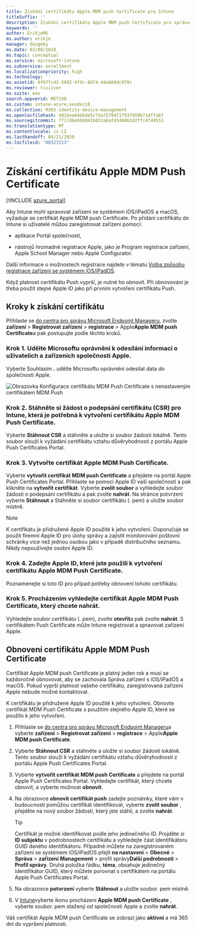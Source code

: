 ```yaml
---
title: Získání certifikátu Apple MDM push Certificate pro Intune
titleSuffix: ''
description: Získání certifikátu Apple MDM push Certificate pro správu zařízení s iOS/iPadOS pomocí Intune
keywords: ''
author: ErikjeMS
ms.author: erikje
manager: dougeby
ms.date: 03/08/2018
ms.topic: conceptual
ms.service: microsoft-intune
ms.subservice: enrollment
ms.localizationpriority: high
ms.technology: ''
ms.assetid: 6f67fcd2-5682-4f9c-8d74-d4ab69dc978c
ms.reviewer: tisilver
ms.suite: ems
search.appverid: MET150
ms.custom: intune-azure;seodec18
ms.collection: M365-identity-device-management
ms.openlocfilehash: dd1bea64bbde5c7da7579471f93f659b71dffa87
ms.sourcegitcommit: 7f17d6eb9dd41b031a6af4148863d2ffc4f49551
ms.translationtype: MT
ms.contentlocale: cs-CZ
ms.lasthandoff: 04/21/2020
ms.locfileid: "80327213"
---
```

# <a name="get-an-apple-mdm-push-certificate"></a>Získání certifikátu Apple MDM Push Certificate

[!INCLUDE [azure_portal](../includes/azure_portal.md)]

Aby Intune mohl spravovat zařízení se systémem iOS/iPadOS a macOS, vyžaduje se certifikát Apple MDM push Certificate. Po přidání certifikátu do Intune si uživatelé můžou zaregistrovat zařízení pomocí:

- aplikace Portál společnosti,

- nástrojů hromadné registrace Apple, jako je Program registrace zařízení, Apple School Manager nebo Apple Configurator.

Další informace o možnostech registrace najdete v tématu [Volba způsobu registrace zařízení se systémem iOS/iPadOS](ios-enroll.md).

Když platnost certifikátu Push vyprší, je nutné ho obnovit. Při obnovování je třeba použít stejné Apple ID jako při prvním vytvoření certifikátu Push.


## <a name="steps-to-get-your-certificate"></a>Kroky k získání certifikátu
Přihlaste se [do centra pro správu Microsoft Endpoint Manageru](https://go.microsoft.com/fwlink/?linkid=2109431), zvolte **zařízení** > **Registrovat zařízení** > **registrace** > Apple**Apple MDM push Certificate**a pak postupujte podle těchto kroků.

### <a name="step-1-grant-microsoft-permission-to-send-user-and-device-information-to-apple"></a>Krok 1. Udělte Microsoftu oprávnění k odesílání informací o uživatelích a zařízeních společnosti Apple.
Vyberte Souhlasím **.** udělte Microsoftu oprávnění odesílat data do společnosti Apple.

![Obrazovka Konfigurace certifikátu MDM Push Certificate s nenastaveným certifikátem MDM Push](./media/apple-mdm-push-certificate-get/create-mdm-push-certificate.png)

### <a name="step-2-download-the-intune-certificate-signing-request-required-to-create-an-apple-mdm-push-certificate"></a>Krok 2. Stáhněte si žádost o podepsání certifikátu (CSR) pro Intune, která je potřebná k vytvoření certifikátu Apple MDM Push Certificate.
Vyberte **Stáhnout CSR** a stáhněte a uložte si soubor žádosti lokálně. Tento soubor slouží k vyžádání certifikátu vztahu důvěryhodnosti z portálu Apple Push Certificates Portal.

### <a name="step-3-create-an-apple-mdm-push-certificate"></a>Krok 3. Vytvořte certifikát Apple MDM Push Certificate.
Vyberte **vytvořit certifikát MDM push Certificate** a přejdete na portál Apple Push Certificates Portal. Přihlaste se pomocí Apple ID vaší společnosti a pak klikněte na **vytvořit certifikát**. Vyberte **zvolit soubor** a vyhledejte soubor žádosti o podepsání certifikátu a pak zvolte **nahrát**. Na stránce potvrzení vyberte **Stáhnout** a Stáhněte si soubor certifikátu (. pem) a uložte soubor místně.

> [!NOTE]
> K certifikátu je přidružené Apple ID použité k jeho vytvoření. Doporučuje se použít firemní Apple ID pro úlohy správy a zajistit monitorování poštovní schránky více než jednou osobou jako v případě distribučního seznamu. Nikdy nepoužívejte osobní Apple ID.

### <a name="step-4-enter-the-apple-id-used-to-create-your-apple-mdm-push-certificate"></a>Krok 4. Zadejte Apple ID, které jste použili k vytvoření certifikátu Apple MDM Push Certificate.
Poznamenejte si toto ID pro případ potřeby obnovení tohoto certifikátu.

### <a name="step-5-browse-to-your-apple-mdm-push-certificate-to-upload"></a>Krok 5. Procházením vyhledejte certifikát Apple MDM Push Certificate, který chcete nahrát.
Vyhledejte soubor certifikátu (. pem), zvolte **otevřít**a pak zvolte **nahrát**. S certifikátem Push Certificate může Intune registrovat a spravovat zařízení Apple.

## <a name="renew-apple-mdm-push-certificate"></a>Obnovení certifikátu Apple MDM Push Certificate
Certifikát Apple MDM push Certificate je platný jeden rok a musí se každoročně obnovovat, aby se zachovala Správa zařízení s iOS/iPadOS a macOS. Pokud vyprší platnost vašeho certifikátu, zaregistrovaná zařízení Apple nebude možné kontaktovat.

K certifikátu je přidružené Apple ID použité k jeho vytvoření. Obnovte certifikát MDM Push Certificate s použitím stejného Apple ID, které se použilo k jeho vytvoření.

1. Přihlaste se [do centra pro správu Microsoft Endpoint Manageru](https://go.microsoft.com/fwlink/?linkid=2109431)a vyberte **zařízení** > **Registrovat zařízení** > **registrace** > Apple**Apple MDM push Certificate**.
2. Vyberte **Stáhnout CSR** a stáhněte a uložte si soubor žádosti lokálně. Tento soubor slouží k vyžádání certifikátu vztahu důvěryhodnosti z portálu Apple Push Certificates Portal.
3. Vyberte **vytvořit certifikát MDM push Certificate** a přejdete na portál Apple Push Certificates Portal. Vyhledejte certifikát, který chcete obnovit, a vyberte možnost **obnovit**.
4. Na obrazovce **obnovit certifikát push** zadejte poznámky, které vám v budoucnosti pomůžou certifikát identifikovat, vyberte **zvolit soubor** , přejděte na nový soubor žádosti, který jste stáhli, a zvolte **nahrát**.
   > [!TIP]
   > Certifikát je možné identifikovat podle jeho jedinečného ID. Projděte si **ID subjektu** v podrobnostech certifikátu a vyhledejte část identifikátoru GUID daného identifikátoru. Případně můžete na zaregistrovaném zařízení se systémem iOS/iPadOS přejít **na nastavení** > **Obecné** > **Správa** > **zařízení** **Management** > profil správy**Další podrobnosti** > **Profil správy**. Druhá položka řádku, **téma**, obsahuje jedinečný identifikátor GUID, který můžete porovnat s certifikátem na portálu Apple Push Certificates Portal.
 
6. Na obrazovce **potvrzení** vyberte **Stáhnout** a uložte soubor. pem místně.
7. V [Intune](https://go.microsoft.com/fwlink/?linkid=2090973)vyberte ikonu procházení **Apple MDM push Certificate** , vyberte soubor. pem stažený od společnosti Apple a zvolte **nahrát**.

Váš certifikát Apple MDM push Certificate se zobrazí jako **aktivní** a má 365 dní do vypršení platnosti.
